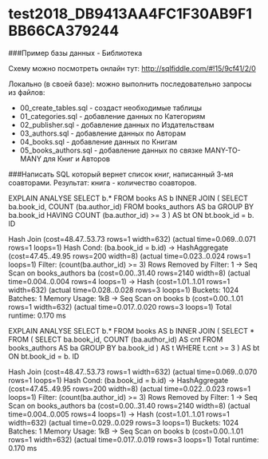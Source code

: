 # test2018_DB9413AA4FC1F30AB9F1BB66CA379244

###Пример базы данных - Библиотека

Схему можно посмотреть онлайн тут: http://sqlfiddle.com/#!15/9cf41/2/0

Локально (в своей базе): можно выполнить последовательно запросы из файлов:
- 00_create_tables.sql - создаст необходимые таблицы
- 01_categories.sql - добавление данных по Категориям
- 02_publisher.sql - добавление данных по Издательствам
- 03_authors.sql - добавление данных по Авторам
- 04_books.sql - добавление данных по Книгам
- 05_books_authors.sql - добавление данных по связке MANY-TO-MANY для Книг и Авторов




###Написать SQL который вернет список книг, написанный 3-мя соавторами. Результат: книга - количество соавторов.


EXPLAIN ANALYSE
SELECT
	b.*
FROM books AS b
INNER JOIN (
	SELECT
		ba.book_id,
		COUNT (ba.author_id)
	FROM books_authors AS ba
	GROUP BY ba.book_id
	HAVING COUNT (ba.author_id) >= 3
) AS bt ON bt.book_id = b. ID

Hash Join  (cost=48.47..53.73 rows=1 width=632) (actual time=0.069..0.071 rows=1 loops=1)
  Hash Cond: (ba.book_id = b.id)
  ->  HashAggregate  (cost=47.45..49.95 rows=200 width=8) (actual time=0.023..0.024 rows=1 loops=1)
        Filter: (count(ba.author_id) >= 3)
        Rows Removed by Filter: 1
        ->  Seq Scan on books_authors ba  (cost=0.00..31.40 rows=2140 width=8) (actual time=0.004..0.004 rows=4 loops=1)
  ->  Hash  (cost=1.01..1.01 rows=1 width=632) (actual time=0.028..0.028 rows=3 loops=1)
        Buckets: 1024  Batches: 1  Memory Usage: 1kB
        ->  Seq Scan on books b  (cost=0.00..1.01 rows=1 width=632) (actual time=0.017..0.020 rows=3 loops=1)
Total runtime: 0.170 ms




EXPLAIN ANALYSE
SELECT
	b.*
FROM
	books AS b
INNER JOIN (
	SELECT *
	FROM
		(
			SELECT
				ba.book_id,
				COUNT (ba.author_id) AS cnt
			FROM books_authors AS ba
			GROUP BY ba.book_id
		) AS t
	WHERE
		t.cnt >= 3
) AS bt ON bt.book_id = b. ID

Hash Join  (cost=48.47..53.73 rows=1 width=632) (actual time=0.069..0.070 rows=1 loops=1)
  Hash Cond: (ba.book_id = b.id)
  ->  HashAggregate  (cost=47.45..49.95 rows=200 width=8) (actual time=0.022..0.023 rows=1 loops=1)
        Filter: (count(ba.author_id) >= 3)
        Rows Removed by Filter: 1
        ->  Seq Scan on books_authors ba  (cost=0.00..31.40 rows=2140 width=8) (actual time=0.004..0.005 rows=4 loops=1)
  ->  Hash  (cost=1.01..1.01 rows=1 width=632) (actual time=0.029..0.029 rows=3 loops=1)
        Buckets: 1024  Batches: 1  Memory Usage: 1kB
        ->  Seq Scan on books b  (cost=0.00..1.01 rows=1 width=632) (actual time=0.017..0.019 rows=3 loops=1)
Total runtime: 0.170 ms